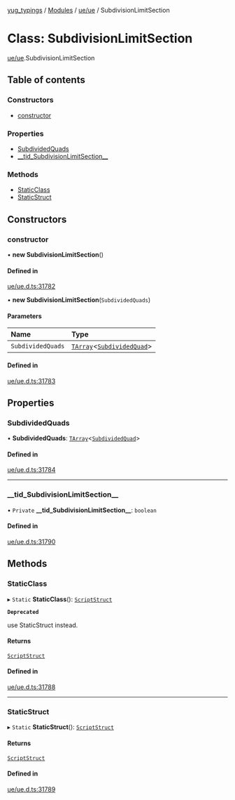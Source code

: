 [yug_typings](../README.md) / [Modules](../modules.md) / [ue/ue](../modules/ue_ue.md) / SubdivisionLimitSection

# Class: SubdivisionLimitSection

[ue/ue](../modules/ue_ue.md).SubdivisionLimitSection

## Table of contents

### Constructors

- [constructor](ue_ue.SubdivisionLimitSection.md#constructor)

### Properties

- [SubdividedQuads](ue_ue.SubdivisionLimitSection.md#subdividedquads)
- [\_\_tid\_SubdivisionLimitSection\_\_](ue_ue.SubdivisionLimitSection.md#__tid_subdivisionlimitsection__)

### Methods

- [StaticClass](ue_ue.SubdivisionLimitSection.md#staticclass)
- [StaticStruct](ue_ue.SubdivisionLimitSection.md#staticstruct)

## Constructors

### constructor

• **new SubdivisionLimitSection**()

#### Defined in

[ue/ue.d.ts:31782](https://github.com/YugMetaverse/yug_typings/blob/b7d9b19/ue/ue.d.ts#L31782)

• **new SubdivisionLimitSection**(`SubdividedQuads`)

#### Parameters

| Name | Type |
| :------ | :------ |
| `SubdividedQuads` | [`TArray`](../interfaces/ue_puerts.TArray.md)<[`SubdividedQuad`](ue_ue.SubdividedQuad.md)\> |

#### Defined in

[ue/ue.d.ts:31783](https://github.com/YugMetaverse/yug_typings/blob/b7d9b19/ue/ue.d.ts#L31783)

## Properties

### SubdividedQuads

• **SubdividedQuads**: [`TArray`](../interfaces/ue_puerts.TArray.md)<[`SubdividedQuad`](ue_ue.SubdividedQuad.md)\>

#### Defined in

[ue/ue.d.ts:31784](https://github.com/YugMetaverse/yug_typings/blob/b7d9b19/ue/ue.d.ts#L31784)

___

### \_\_tid\_SubdivisionLimitSection\_\_

• `Private` **\_\_tid\_SubdivisionLimitSection\_\_**: `boolean`

#### Defined in

[ue/ue.d.ts:31790](https://github.com/YugMetaverse/yug_typings/blob/b7d9b19/ue/ue.d.ts#L31790)

## Methods

### StaticClass

▸ `Static` **StaticClass**(): [`ScriptStruct`](ue_ue.ScriptStruct.md)

**`Deprecated`**

use StaticStruct instead.

#### Returns

[`ScriptStruct`](ue_ue.ScriptStruct.md)

#### Defined in

[ue/ue.d.ts:31788](https://github.com/YugMetaverse/yug_typings/blob/b7d9b19/ue/ue.d.ts#L31788)

___

### StaticStruct

▸ `Static` **StaticStruct**(): [`ScriptStruct`](ue_ue.ScriptStruct.md)

#### Returns

[`ScriptStruct`](ue_ue.ScriptStruct.md)

#### Defined in

[ue/ue.d.ts:31789](https://github.com/YugMetaverse/yug_typings/blob/b7d9b19/ue/ue.d.ts#L31789)
